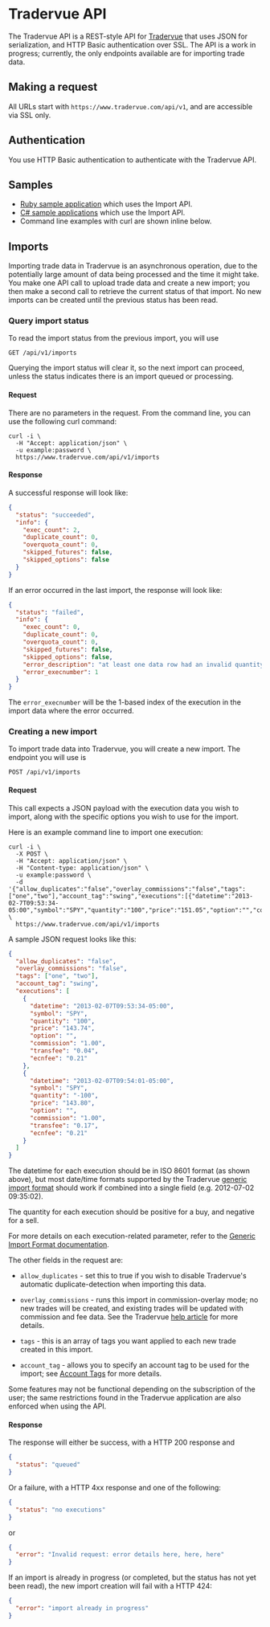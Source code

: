 Tradervue API
=============

The Tradervue API is a REST-style API for [Tradervue](http://www.tradervue.com)
that uses JSON for serialization, and HTTP Basic authentication over 
SSL. The API is a work in progress; currently, the only endpoints available are for importing trade data.

Making a request
----------------

All URLs start with `https://www.tradervue.com/api/v1`, and are accessible via SSL only.

Authentication
--------------

You use HTTP Basic authentication to authenticate with the Tradervue API.

Samples
-------

- [Ruby sample application](https://github.com/tradervue/ruby-sample) which uses the Import API.
- [C# sample applications](https://github.com/tradervue/dotnet-sample) which use the Import API.
- Command line examples with curl are shown inline below.

Imports
-------

Importing trade data in Tradervue is an asynchronous operation, due to the potentially large amount of
data being processed and the time it might take. You make one API call to upload trade data and 
create a new import; you then make
a second call to retrieve the current status of that import. No new imports can be created until the
previous status has been read.

### Query import status

To read the import status from the previous import, you will use

`GET /api/v1/imports`

Querying the import status will clear it, so the next import can proceed, unless the status indicates
there is an import queued or processing.

#### Request

There are no parameters in the request. From the command line, you can use the following curl command:

```
curl -i \
  -H "Accept: application/json" \
  -u example:password \
  https://www.tradervue.com/api/v1/imports
```

#### Response

A successful response will look like:

```json
{
  "status": "succeeded",
  "info": {
    "exec_count": 2,
    "duplicate_count": 0,
    "overquota_count": 0,
    "skipped_futures": false,
    "skipped_options": false
  }
}
```

If an error occurred in the last import, the response will look like:

```json
{
  "status": "failed",
  "info": {
    "exec_count": 0,
    "duplicate_count": 0,
    "overquota_count": 0,
    "skipped_futures": false,
    "skipped_options": false,
    "error_description": "at least one data row had an invalid quantity",
    "error_execnumber": 1
  }
}
```

The `error_execnumber` will be the 1-based index of the execution in the import data where the
error occurred.

### Creating a new import

To import trade data into Tradervue, you will create a new import. The endpoint you will use is

`POST /api/v1/imports`

#### Request

This call expects a JSON payload with the execution data you wish to import, along with the
specific options you wish to use for the import.

Here is an example command line to import one execution:

```
curl -i \
  -X POST \
  -H "Accept: application/json" \
  -H "Content-type: application/json" \
  -u example:password \
  -d '{"allow_duplicates":"false","overlay_commissions":"false","tags":["one","two"],"account_tag":"swing","executions":[{"datetime":"2013-02-7T09:53:34-05:00","symbol":"SPY","quantity":"100","price":"151.05","option":"","commission":"1.00","transfee":"0.04","ecnfee":"0.21"}]}' \
  https://www.tradervue.com/api/v1/imports
```

A sample JSON request looks like this:

```json
{
  "allow_duplicates": "false",
  "overlay_commissions": "false",
  "tags": ["one", "two"],
  "account_tag": "swing",
  "executions": [
    {
      "datetime": "2013-02-07T09:53:34-05:00",
      "symbol": "SPY",
      "quantity": "100",
      "price": "143.74",
      "option": "",
      "commission": "1.00",
      "transfee": "0.04",
      "ecnfee": "0.21"
    },
    {
      "datetime": "2013-02-07T09:54:01-05:00",
      "symbol": "SPY",
      "quantity": "-100",
      "price": "143.80",
      "option": "",
      "commission": "1.00",
      "transfee": "0.17",
      "ecnfee": "0.21"
    }
  ]
}
```

The datetime for each execution should be in ISO 8601 format (as shown above), but most date/time formats
supported by the Tradervue [generic import format](http://www.tradervue.com/help/generic) should work if 
combined into a single field (e.g. 2012-07-02 09:35:02).

The quantity for each execution should be positive for a buy, and negative for a sell.

For more details on each execution-related parameter, refer to the 
[Generic Import Format documentation](http://www.tradervue.com/help/generic).

The other fields in the request are:

- `allow_duplicates` - set this to true if you wish to disable Tradervue's automatic duplicate-detection
when importing this data.

- `overlay_commissions` - runs this import in commission-overlay mode; no new trades will be created, and
existing trades will be updated with commission and fee data. See the Tradervue 
[help article](http://www.tradervue.com/help/older_commissions) for more details.

- `tags` - this is an array of tags you want applied to each new trade created in this import.

- `account_tag` - allows you to specify an account tag to be used for the import; see
[Account Tags](http://www.tradervue.com/help/account_tags) for more details.

Some features may not be functional depending on the subscription of the user; the same restrictions found
in the Tradervue application are also enforced when using the API.

#### Response

The response will either be success, with a HTTP 200 response and

```json
{
  "status": "queued"
}
```

Or a failure, with a HTTP 4xx response and one of the following:

```json
{
  "status": "no executions"
}
```

or

```json
{
  "error": "Invalid request: error details here, here, here"
}
```

If an import is already in progress (or completed, but the status has not yet been read), the new
import creation will fail with a HTTP 424:

```json
{
  "error": "import already in progress"
}
```
